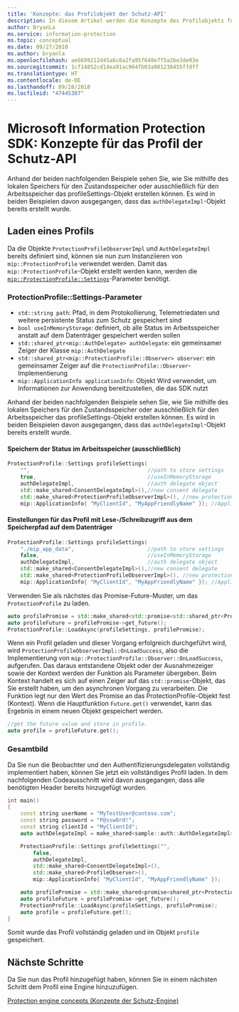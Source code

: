 ```yaml
---
title: 'Konzepte: das Profilobjekt der Schutz-API'
description: In diesem Artikel werden die Konzepte des Profilobjekts für den Schutz erläutert, das während der Anwendungsinitialisierung erstellt wird.
author: BryanLa
ms.service: information-protection
ms.topic: conceptual
ms.date: 09/27/2018
ms.author: bryanla
ms.openlocfilehash: ae6699212d45a6c8a2fa95f648e7f5a2be3de93e
ms.sourcegitcommit: 1cf14852cd14ea91ac964fb03a901238455ffdff
ms.translationtype: HT
ms.contentlocale: de-DE
ms.lasthandoff: 09/28/2018
ms.locfileid: "47445307"
---
```

# <a name="microsoft-information-protection-sdk---protection-api-profile-concepts"></a>Microsoft Information Protection SDK: Konzepte für das Profil der Schutz-API

Anhand der beiden nachfolgenden Beispiele sehen Sie, wie Sie mithilfe des lokalen Speichers für den Zustandsspeicher oder ausschließlich für den Arbeitsspeicher das profileSettings-Objekt erstellen können. Es wird in beiden Beispielen davon ausgegangen, dass das `authDelegateImpl`-Objekt bereits erstellt wurde.

## <a name="load-a-profile"></a>Laden eines Profils

Da die Objekte `ProtectionProfileObserverImpl` und `AuthDelegateImpl` bereits definiert sind, können sie nun zum Instanziieren von `mip::ProtectionProfile` verwendet werden. Damit das `mip::ProtectionProfile`-Objekt erstellt werden kann, werden die [`mip::ProtectionProfile::Settings`](reference/class_mip_ProtectionProfile_settings.md)-Parameter benötigt.

### <a name="protectionprofilesettings-parameters"></a>ProtectionProfile::Settings-Parameter

- `std::string path`: Pfad, in dem Protokollierung, Telemetriedaten und weitere persistente Status zum Schutz gespeichert sind
- `bool useInMemoryStorage`: definiert, ob alle Status im Arbeitsspeicher anstatt auf dem Datenträger gespeichert werden sollen
- `std::shared_ptr<mip::AuthDelegate> authDelegate`: ein gemeinsamer Zeiger der Klasse `mip::AuthDelegate`
- `std::shared_ptr<mip::ProtectionProfile::Observer> observer`: ein gemeinsamer Zeiger auf die `ProtectionProfile::Observer`-Implementierung
- `mip::ApplicationInfo applicationInfo`: Objekt Wird verwendet, um Informationen zur Anwendung bereitzustellen, die das SDK nutzt

Anhand der beiden nachfolgenden Beispiele sehen Sie, wie Sie mithilfe des lokalen Speichers für den Zustandsspeicher oder ausschließlich für den Arbeitsspeicher das profileSettings-Objekt erstellen können. Es wird in beiden Beispielen davon ausgegangen, dass das `authDelegateImpl`-Objekt bereits erstellt wurde.

#### <a name="store-state-in-memory-only"></a>Speichern der Status im Arbeitsspeicher (ausschließlich)

```cpp
ProtectionProfile::Settings profileSettings(
    "",                                     //path to store settings
    true,                                   //useInMemoryStorage
    authDelegateImpl,                       //auth delegate object
    std::make_shared<ConsentDelegateImpl>(),//new consent delegate
    std::make_shared<ProtectionProfileObserverImpl>(), //new protection profile observer
    mip::ApplicationInfo{ "MyClientId", "MyAppFriendlyName" }); //ApplicationInfo object
```

#### <a name="readwrite-profile-settings-from-storage-path-on-disk"></a>Einstellungen für das Profil mit Lese-/Schreibzugriff aus dem Speicherpfad auf dem Datenträger

```cpp
ProtectionProfile::Settings profileSettings(
    "./mip_app_data",                       //path to store settings
    false,                                  //useInMemoryStorage
    authDelegateImpl,                       //auth delegate object
    std::make_shared<ConsentDelegateImpl>(),//new consent delegate
    std::make_shared<ProtectionProfileObserverImpl>(), //new protection profile
    mip::ApplicationInfo{ "MyClientId", "MyAppFriendlyName" }); //ApplicationInfo object
```

Verwenden Sie als nächstes das Promise-Future-Muster, um das `ProtectionProfile` zu laden.

```cpp
auto profilePromise = std::make_shared<std::promise<std::shared_ptr<ProtectionProfile>>>();
auto profileFuture = profilePromise->get_future();
ProtectionProfile::LoadAsync(profileSettings, profilePromise);
```

Wenn ein Profil geladen und dieser Vorgang erfolgreich durchgeführt wird, wird `ProtectionProfileObserverImpl::OnLoadSuccess`, also die Implementierung von `mip::ProtectionProfile::Observer::OnLoadSuccess`, aufgerufen. Das daraus entstandene Objekt oder der Ausnahmezeiger sowie der Kontext werden der Funktion als Parameter übergeben. Beim Kontext handelt es sich auf einen Zeiger auf das `std::promise`-Objekt, das Sie erstellt haben, um den asynchronen Vorgang zu verarbeiten. Die Funktion legt nur den Wert des Promise an das ProtectionProfile-Objekt fest (Kontext). Wenn die Hauptfunktion `Future.get()` verwendet, kann das Ergebnis in einem neuen Objekt gespeichert werden.

```cpp
//get the future value and store in profile.
auto profile = profileFuture.get();
```

### <a name="putting-it-together"></a>Gesamtbild

Da Sie nun die Beobachter und den Authentifizierungsdelegaten vollständig implementiert haben, können Sie jetzt ein vollständiges Profil laden. In dem nachfolgenden Codeausschnitt wird davon ausgegangen, dass alle benötigten Header bereits hinzugefügt wurden.

```cpp
int main()
{
    const string userName = "MyTestUser@contoso.com";
    const string password = "P@ssw0rd!";
    const string clientId = "MyClientId";
    auto authDelegateImpl = make_shared<sample::auth::AuthDelegateImpl>(userName, password, clientId);

    ProtectionProfile::Settings profileSettings("",
        false,
        authDelegateImpl,
        std::make_shared<ConsentDelegateImpl>(),
        std::make_shared<ProfileObserver>(),
        mip::ApplicationInfo{ "MyClientId", "MyAppFriendlyName" });

    auto profilePromise = std::make_shared<promise<shared_ptr<ProtectionProfile>>>();
    auto profileFuture = profilePromise->get_future();
    ProtectionProfile::LoadAsync(profileSettings, profilePromise);
    auto profile = profileFuture.get();
}
```

Somit wurde das Profil vollständig geladen und im Objekt `profile` gespeichert.

## <a name="next-steps"></a>Nächste Schritte

Da Sie nun das Profil hinzugefügt haben, können Sie in einem nächsten Schritt dem Profil eine Engine hinzuzufügen.

[Protection engine concepts (Konzepte der Schutz-Engine)](concept-profile-engine-protection-engine-cpp.md)